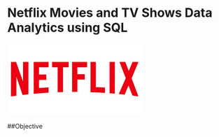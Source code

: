 # Netflix Movies and TV Shows Data Analytics using SQL

![Netflix Logo](https://github.com/Atulsingh1810/SQLProject/blob/main/Netflix.png)

##Objective
